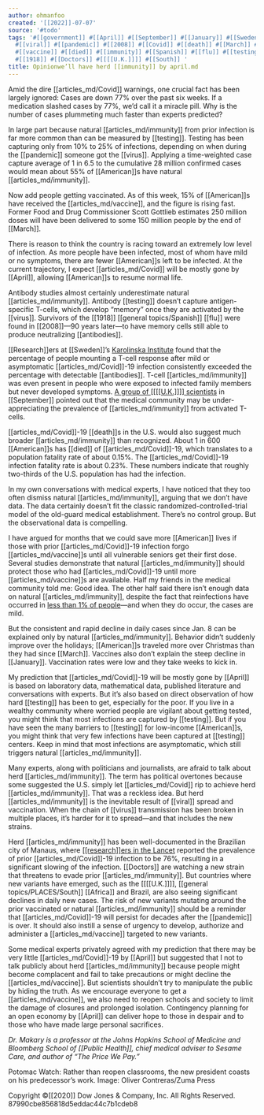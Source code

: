 ```yaml
---
author: ohmanfoo
created: '[[2022]]-07-07'
source: '#todo'
tags: '#[[government]] #[[April]] #[[September]] #[[January]] #[[Sweden]] #[[science]] #[[American]] #[[2020]] #[[covid-19]]
  #[[viral]] #[[pandemic]] #[[2008]] #[[Covid]] #[[death]] #[[March]] #[[Public Health]] #[[antibodies]] #[[Africa]] #[[[[U.K.]]]]
  #[[vaccine]] #[[died]] #[[immunity]] #[[Spanish]] #[[flu]] #[[testing]] #[[virus]] #[[research]] #[[Research]] #[[2031]]
  #[[1918]] #[[Doctors]] #[[[[U.K.]]]] #[[South]] '
title: Opinionwe’ll have herd [[immunity]] by april.md
---
```


Amid the dire [[articles_md/Covid]] warnings, one crucial fact has been largely ignored: Cases are down 77% over the past six weeks. If a medication slashed cases by 77%, we’d call it a miracle pill. Why is the number of cases plummeting much faster than experts predicted?

In large part because natural [[articles_md/immunity]] from prior infection is far more common than can be measured by [[testing]]. Testing has been capturing only from 10% to 25% of infections, depending on when during the [[pandemic]] someone got the [[virus]]. Applying a time-weighted case capture average of 1 in 6.5 to the cumulative 28 million confirmed cases would mean about 55% of [[American]]s have natural [[articles_md/immunity]].

Now add people getting vaccinated. As of this week, 15% of [[American]]s have received the [[articles_md/vaccine]], and the figure is rising fast. Former Food and Drug Commissioner Scott Gottlieb estimates 250 million doses will have been delivered to some 150 million people by the end of [[March]].

There is reason to think the country is racing toward an extremely low level of infection. As more people have been infected, most of whom have mild or no symptoms, there are fewer [[American]]s left to be infected. At the current trajectory, I expect [[articles_md/Covid]] will be mostly gone by [[April]], allowing [[American]]s to resume normal life.

Antibody studies almost certainly underestimate natural [[articles_md/immunity]]. Antibody [[testing]] doesn’t capture antigen-specific T-cells, which develop “memory” once they are activated by the [[virus]]. Survivors of the [[1918]] [[general topics/Spanish]] [[flu]] were found in [[2008]]—90 years later—to have memory cells still able to produce neutralizing [[antibodies]].

[[Research]]ers at [[Sweden]]’s [Karolinska Institute](https://www.[[science]]direct.com/[[science]]/article/pii/S00928674[[2031]]0084) found that the percentage of people mounting a T-cell response after mild or asymptomatic [[articles_md/Covid]]-19 infection consistently exceeded the percentage with detectable [[antibodies]]. T-cell [[articles_md/immunity]] was even present in people who were exposed to infected family members but never developed symptoms. [A group of [[[[U.K.]]]] scientists](https://www.bmj.com/content/370/bmj.m3364) in [[September]] pointed out that the medical community may be under-appreciating the prevalence of [[articles_md/immunity]] from activated T-cells.

[[articles_md/Covid]]-19 [[death]]s in the U.S. would also suggest much broader [[articles_md/immunity]] than recognized. About 1 in 600 [[American]]s has [[died]] of [[articles_md/Covid]]-19, which translates to a population fatality rate of about 0.15%. The [[articles_md/Covid]]-19 infection fatality rate is about 0.23%. These numbers indicate that roughly two-thirds of the U.S. population has had the infection.

In my own conversations with medical experts, I have noticed that they too often dismiss natural [[articles_md/immunity]], arguing that we don’t have data. The data certainly doesn’t fit the classic randomized-controlled-trial model of the old-guard medical establishment. There’s no control group. But the observational data is compelling.

I have argued for months that we could save more [[American]] lives if those with prior [[articles_md/Covid]]-19 infection forgo [[articles_md/vaccine]]s until all vulnerable seniors get their first dose. Several studies demonstrate that natural [[articles_md/immunity]] should protect those who had [[articles_md/Covid]]-19 until more [[articles_md/vaccine]]s are available. Half my friends in the medical community told me: Good idea. The other half said there isn’t enough data on natural [[articles_md/immunity]], despite the fact that reinfections have occurred in [less than 1% of people](https://www.gov.uk/[[government]]/news/past-[[covid-19]]-infection-provides-some-[[immunity]]-but-people-may-still-carry-and-transmit-[[virus]])—and when they do occur, the cases are mild.

But the consistent and rapid decline in daily cases since Jan. 8 can be explained only by natural [[articles_md/immunity]]. Behavior didn’t suddenly improve over the holidays; [[American]]s traveled more over Christmas than they had since [[March]]. Vaccines also don’t explain the steep decline in [[January]]. Vaccination rates were low and they take weeks to kick in.

My prediction that [[articles_md/Covid]]-19 will be mostly gone by [[April]] is based on laboratory data, mathematical data, published literature and conversations with experts. But it’s also based on direct observation of how hard [[testing]] has been to get, especially for the poor. If you live in a wealthy community where worried people are vigilant about getting tested, you might think that most infections are captured by [[testing]]. But if you have seen the many barriers to [[testing]] for low-income [[American]]s, you might think that very few infections have been captured at [[testing]] centers. Keep in mind that most infections are asymptomatic, which still triggers natural [[articles_md/immunity]].

Many experts, along with politicians and journalists, are afraid to talk about herd [[articles_md/immunity]]. The term has political overtones because some suggested the U.S. simply let [[articles_md/Covid]] rip to achieve herd [[articles_md/immunity]]. That was a reckless idea. But herd [[articles_md/immunity]] is the inevitable result of [[viral]] spread and vaccination. When the chain of [[virus]] transmission has been broken in multiple places, it’s harder for it to spread—and that includes the new strains.

Herd [[articles_md/immunity]] has been well-documented in the Brazilian city of Manaus, where [[[research]]ers in the Lancet](https://www.thelancet.com/journals/lancet/article/PIIS0140-6736(21)00183-5/fulltext) reported the prevalence of prior [[articles_md/Covid]]-19 infection to be 76%, resulting in a significant slowing of the infection. [[Doctors]] are watching a new strain that threatens to evade prior [[articles_md/immunity]]. But countries where new variants have emerged, such as the [[[[U.K.]]]], [[general topics/PLACES/South]] [[Africa]] and Brazil, are also seeing significant declines in daily new cases. The risk of new variants mutating around the prior vaccinated or natural [[articles_md/immunity]] should be a reminder that [[articles_md/Covid]]-19 will persist for decades after the [[pandemic]] is over. It should also instill a sense of urgency to develop, authorize and administer a [[articles_md/vaccine]] targeted to new variants.

Some medical experts privately agreed with my prediction that there may be very little [[articles_md/Covid]]-19 by [[April]] but suggested that I not to talk publicly about herd [[articles_md/immunity]] because people might become complacent and fail to take precautions or might decline the [[articles_md/vaccine]]. But scientists shouldn’t try to manipulate the public by hiding the truth. As we encourage everyone to get a [[articles_md/vaccine]], we also need to reopen schools and society to limit the damage of closures and prolonged isolation. Contingency planning for an open economy by [[April]] can deliver hope to those in despair and to those who have made large personal sacrifices.

_Dr. Makary is a professor at the Johns Hopkins School of Medicine and Bloomberg School of [[Public Health]], chief medical adviser to Sesame Care, and author of “The Price We Pay.”_

Potomac Watch: Rather than reopen classrooms, the new president coasts on his predecessor’s work. Image: Oliver Contreras/Zuma Press

Copyright ©[[2020]] Dow Jones & Company, Inc. All Rights Reserved. 87990cbe856818d5eddac44c7b1cdeb8